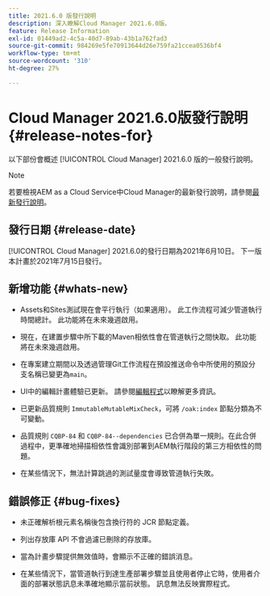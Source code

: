 ```yaml
---
title: 2021.6.0 版發行說明
description: 深入瞭解Cloud Manager 2021.6.0版。
feature: Release Information
exl-id: 01449ad2-4c5a-40d7-89ab-43b1a762fad3
source-git-commit: 984269e5fe70913644d26e759fa21ccea0536bf4
workflow-type: tm+mt
source-wordcount: '310'
ht-degree: 27%

---
```


# Cloud Manager 2021.6.0版發行說明 {#release-notes-for}

以下部份會概述 [!UICONTROL Cloud Manager] 2021.6.0 版的一般發行說明。

>[!NOTE]
>若要檢視AEM as a Cloud Service中Cloud Manager的最新發行說明，請參閱[最新發行說明](https://experienceleague.adobe.com/zh-hant/docs/experience-manager-cloud-service/content/release-notes/cloud-manager/current#getting-access)。

## 發行日期 {#release-date}

[!UICONTROL Cloud Manager] 2021.6.0的發行日期為2021年6月10日。
下一版本計畫於2021年7月15日發行。

## 新增功能 {#whats-new}

* Assets和Sites測試現在會平行執行（如果適用）。 此工作流程可減少管道執行時間總計。 此功能將在未來幾週啟用。

* 現在，在建置步驟中所下載的Maven相依性會在管道執行之間快取。 此功能將在未來幾週啟用。

* 在專案建立期間以及透過管理Git工作流程在預設推送命令中所使用的預設分支名稱已變更為`main`。

* UI中的編輯計畫體驗已更新。 請參閱[編輯程式](/help/getting-started/program-setup.md#editing-program)以瞭解更多資訊。

* 已更新品質規則 `ImmutableMutableMixCheck`，可將 `/oak:index` 節點分類為不可變動。

* 品質規則 `CQBP-84` 和 `CQBP-84--dependencies` 已合併為單一規則。在此合併過程中，更準確地掃描相依性會識別部署到AEM執行階段的第三方相依性的問題。

* 在某些情況下，無法計算跳過的測試量度會導致管道執行失敗。

## 錯誤修正 {#bug-fixes}

* 未正確解析根元素名稱後包含換行符的 JCR 節點定義。

* 列出存放庫 API 不會過濾已刪除的存放庫。

* 當為計畫步驟提供無效值時，會顯示不正確的錯誤消息。

* 在某些情況下，當管道執行到達生產部署步驟並且使用者停止它時，使用者介面的部署狀態訊息未準確地顯示當前狀態。 訊息無法反映實際程式。
